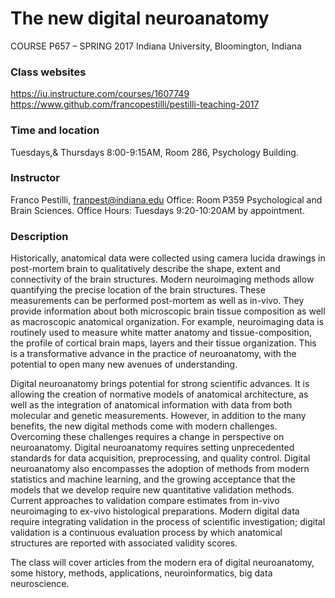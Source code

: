 # The new digital neuroanatomy 
COURSE P657 –  SPRING 2017
Indiana University, Bloomington, Indiana

### Class websites 
https://iu.instructure.com/courses/1607749
https://www.github.com/francopestilli/pestilli-teaching-2017

### Time and location
Tuesdays,& Thursdays 8:00-9:15AM, Room 286, Psychology Building.

### Instructor
Franco Pestilli, franpest@indiana.edu
Office: Room P359 Psychological and Brain Sciences.
Office Hours: Tuesdays 9:20-10:20AM by appointment.

### Description
Historically, anatomical data were collected using camera lucida drawings in post-mortem brain to qualitatively describe the shape, extent and connectivity of the brain structures. Modern neuroimaging methods allow quantifying the precise location of the brain structures. These measurements can be performed post-mortem as well as in-vivo. They provide information about both microscopic brain tissue composition as well as macroscopic anatomical organization. For example, neuroimaging data is routinely used to measure white matter anatomy and tissue-composition, the profile of cortical brain maps, layers and their tissue organization. This is a transformative advance in the practice of neuroanatomy, with the potential to open many new avenues of understanding. 

Digital neuroanatomy brings potential for strong scientific advances. It is allowing the creation of normative models of anatomical architecture, as well as the integration of anatomical information with data from both molecular and genetic measurements. However, in addition to the many benefits, the new digital methods come with modern challenges. Overcoming these challenges requires a change in perspective on neuroanatomy. Digital neuroanatomy requires setting unprecedented standards for data acquisition, preprocessing, and quality control. Digital neuroanatomy also encompasses the adoption of methods from modern statistics and machine learning, and the growing acceptance that the models that we develop require new quantitative validation methods. Current approaches to validation compare estimates from in-vivo neuroimaging to ex-vivo histological preparations. Modern digital data require integrating validation in the process of scientific investigation; digital validation is a continuous evaluation process by which anatomical structures are reported with associated validity scores.

The class will cover articles from the modern era of digital neuroanatomy, some history, methods, applications, neuroinformatics, big data neuroscience.

